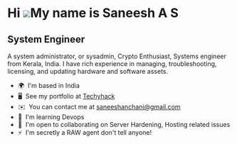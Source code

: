Hi ![](https://user-images.githubusercontent.com/18350557/176309783-0785949b-9127-417c-8b55-ab5a4333674e.gif)My name is Saneesh A S
===================================================================================================================================

System Engineer
---------------

A system administrator, or sysadmin, Crypto Enthusiast, Systems engineer from Kerala, India. I have rich experience in managing, troubleshooting, licensing, and updating hardware and software assets.

* 🌍  I'm based in India
* 🖥️  See my portfolio at [Techyhack](http://techyhacks.com)
* ✉️  You can contact me at [saneeshanchani@gmail.com](mailto:saneeshanchani@gmail.com)
* 🧠  I'm learning Devops
* 🤝  I'm open to collaborating on Server Hardening, Hosting related issues
* ⚡  I'm secretly a RAW agent don't tell anyone!


